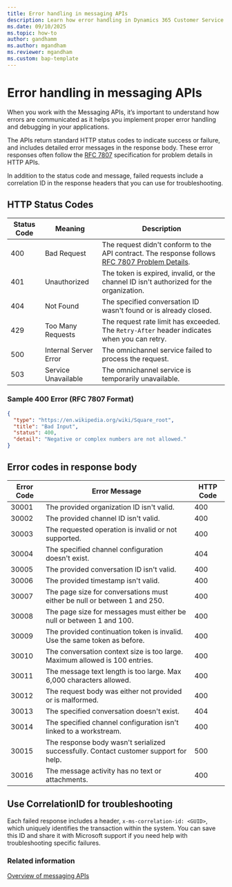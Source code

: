 ```yaml
---
title: Error handling in messaging APIs
description: Learn how error handling in Dynamics 365 Customer Service and Dynamics 365 Contact Center messaging APIs works.
ms.date: 09/10/2025
ms.topic: how-to
author: gandhamm
ms.author: mgandham
ms.reviewer: mgandham
ms.custom: bap-template
---
```


# Error handling in messaging APIs

When you work with the Messaging APIs, it’s important to understand how errors are communicated as it helps you implement proper error handling and debugging in your applications.

The APIs return standard HTTP status codes to indicate success or failure, and includes detailed error messages in the response body. These error responses often follow the [RFC 7807](https://datatracker.ietf.org/doc/html/rfc7807) specification for problem details in HTTP APIs.

In addition to the status code and message, failed requests include a correlation ID in the response headers that you can use for troubleshooting.

## HTTP Status Codes

| Status Code | Meaning             | Description |
|-------------|---------------------|-------------|
| 400       | Bad Request          | The request didn't conform to the API contract. The response follows [RFC 7807 Problem Details](https://datatracker.ietf.org/doc/html/rfc7807). |
| 401       | Unauthorized         | The token is expired, invalid, or the channel ID isn't authorized for the organization. |
| 404       | Not Found            | The specified conversation ID wasn't found or is already closed. |
| 429       | Too Many Requests    | The request rate limit has exceeded. The `Retry-After` header indicates when you can retry. |
| 500       | Internal Server Error| The omnichannel service failed to process the request. |
| 503       | Service Unavailable  | The omnichannel service is temporarily unavailable. |

### Sample 400 Error (RFC 7807 Format)

```json
{
  "type": "https://en.wikipedia.org/wiki/Square_root",
  "title": "Bad Input",
  "status": 400,
  "detail": "Negative or complex numbers are not allowed."
}

```
## Error codes in response body

| Error Code | Error Message                                                               | HTTP Code |
| ---------- | --------------------------------------------------------------------------- | --------- |
| 30001    | The provided organization ID isn't valid.                                  | 400     |
| 30002    | The provided channel ID isn't valid.                                       | 400     |
| 30003    | The requested operation is invalid or not supported.                        | 400     |
| 30004    | The specified channel configuration doesn't exist.                         | 404     |
| 30005    | The provided conversation ID isn't valid.                                  | 400     |
| 30006    | The provided timestamp isn't valid.                                        | 400     |
| 30007    | The page size for conversations must either be null or between 1 and 250.   | 400     |
| 30008    | The page size for messages must either be null or between 1 and 100.        | 400     |
| 30009    | The provided continuation token is invalid. Use the same token as before.   | 400     |
| 30010    | The conversation context size is too large. Maximum allowed is 100 entries. | 400     |
| 30011    | The message text length is too large. Max 6,000 characters allowed.          | 400     |
| 30012    | The request body was either not provided or is malformed.                   | 400     |
| 30013    | The specified conversation doesn't exist.                                  | 404     |
| 30014    | The specified channel configuration isn't linked to a workstream.          | 400     |
| 30015    | The response body wasn't serialized successfully. Contact customer support for help.                               | 500     |
| 30016    | The message activity has no text or attachments.                                  | 400     |

## Use CorrelationID for troubleshooting

Each failed response includes a header, `x-ms-correlation-id: <GUID>`, which uniquely identifies the transaction within the system. You can save this ID and share it with Microsoft support if you need help with troubleshooting specific failures.

### Related information 

[Overview of messaging APIs](../intro-messaging-apis.md)